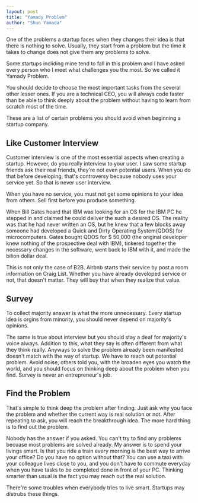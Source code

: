 ```yaml
---
layout: post
title: "Yamady Problem"
author: "Shun Yamada"
---
```


One of the problems a startup faces when they changes their idea is that there is nothing to solve. Usually, they start from a problem but the time it takes to change does not give them any problems to solve.

Some startups incliding mine tend to fall in this problem and I have asked every person who I meet what challenges you the most. So we called it Yamady Problem.

You should decide to choose the most important tasks from the several other lesser ones. If you are a technical CEO, you will always code faster than be able to think deeply about the problem without having to learn from scratch most of the time.

These are a list of certain problems you should avoid when beginning a startup company.

## Like Customer Interview

Customer interview is one of the most essential aspects when creating a startup. However, do you really interview to your user. I saw some startup friends ask their real friends, they're not even potential users. When you do that before developing, that's controversy because nobody uses your service yet. So that is never user interview.

When you have no service, you must not get some opinions to your idea from others. Sell first before you produce something.

When Bill Gates heard that IBM was looking for an OS for the IBM PC he stepped in and claimed he could deliver the such a desired OS. The reality was that he had never written an OS, but he knew that a few blocks away someone had developed a Quick and Dirty Operating System(QDOS) for microcomputers. Gates bought QDOS for \$ 50,000 (the original developer knew nothing of the prospective deal with IBM), tinkered together the necessary changes in the software, went back to IBM with it, and made the bilion dollar deal.

This is not only the case of B2B. Airbnb starts their service by post a room information on Craig List. Whether you have already developed service or not, that doesn't matter. They will buy that when they realize that value.

## Survey

To collect majority answer is what the more unnecessary. Every startup idea is orgins from minority, you should never depend on majority's opinions.

The same is true about interview but you should stay a deaf for majority's voice always. Addition to this, what they say is often different from what they think really. Anyways to solve the problem already been manifested doesn't match with the way of startup. We have to reach out potential problem. Avoid noise, others told you, with the broaden eyes you watch the world, and you should focus on thinking deep about the problem when you find. Survey is never an entrepreneur's job.

## Find the Problem

That's simple to think deep the problem after finding. Just ask why you face the problem and whether the current way is real solution or not. After repeating to ask, you will reach the breakthrough idea. The more hard thing is to find out the problem.

Nobody has the answer if you asked. You can't try to find any problems becuase most problems are solved already. My answer is to spend your livings smart. Is that you ride a train every morning is the best way to arrive your office? Do you have no option without that? You can use a taxi with your colleague lives close to you, and you don't have to commute everyday when you have tasks to be completed done in front of your PC. Thinking smarter than usual is the fact you may reach out the real solution.

There're some troubles when everybody tries to live smart. Startups may distrubs these things.
